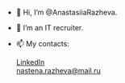 - 👋 Hi, I’m @AnastasiiaRazheva.
- 👀 I’m an IT recruiter.
- 📫 My contacts:

   [LinkedIn](https://www.linkedin.com/in/anastasiia-razheva-10790b184/)  
   nastena.razheva@mail.ru
<!---
AnastasiiaRazheva/AnastasiiaRazheva is a ✨ special ✨ repository because its `README.md` (this file) appears on your GitHub profile.
You can click the Preview link to take a look at your changes.
--->
